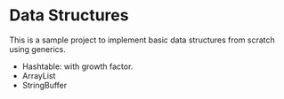 # Data Structures

This is a sample project to implement basic data structures from scratch using generics.

- Hashtable: with growth factor.
- ArrayList
- StringBuffer
